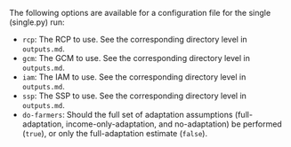 The following options are available for a configuration file for the
single (single.py) run:

 - `rcp`: The RCP to use.  See the corresponding directory level in
   `outputs.md`.
 - `gcm`: The GCM to use.  See the corresponding directory level in
   `outputs.md`.
 - `iam`: The IAM to use.  See the corresponding directory level in
   `outputs.md`.
 - `ssp`: The SSP to use.  See the corresponding directory level in
   `outputs.md`.
 - `do-farmers`: Should the full set of adaptation assumptions
   (full-adaptation, income-only-adaptation, and no-adaptation) be
   performed (`true`), or only the full-adaptation estimate (`false`).

